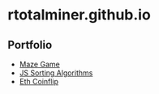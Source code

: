 # rtotalminer.github.io

## Portfolio
- <a href="/maze-game">Maze Game</a><br>
- <a href="/js-sorting-algos">JS Sorting Algorithms</a>
- <a href="/eth-coinflip">Eth Coinflip</a>

